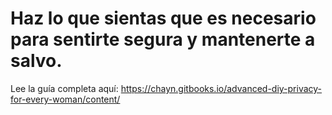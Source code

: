 # Haz lo que sientas que es necesario para sentirte segura y mantenerte a salvo. 

Lee la guía completa aquí:  https://chayn.gitbooks.io/advanced-diy-privacy-for-every-woman/content/
